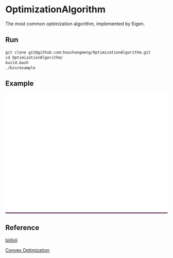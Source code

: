 # OptimizationAlgorithm

The most common optimization algorithm, implemented by Eigen.

## Run

```{bash}
git clone git@github.com:houchangmeng/OptimizationAlgorithm.git
cd OptimizationAlgorithm/
build.bash
./bin/example 
```

## Example

![example](example.gif)

## Reference

[bilibili](https://www.bilibili.com/video/BV1m7411u72b/?spm_id_from=333.337.search-card.all.click&vd_source=19f665b7702c6f2ce3b93bfe2d3cbcb2)

[Convex Optimization](https://web.stanford.edu/~boyd/cvxbook/bv_cvxbook.pdf)

